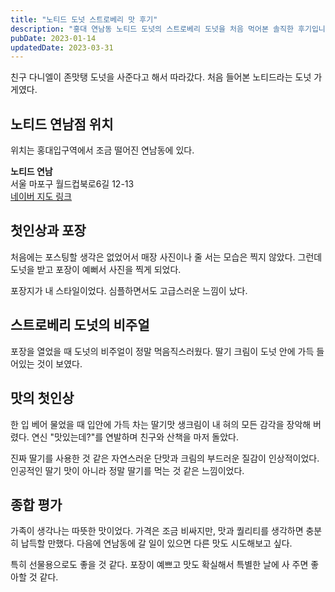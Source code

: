```yaml
---
title: "노티드 도넛 스트로베리 맛 후기"
description: "홍대 연남동 노티드 도넛의 스트로베리 도넛을 처음 먹어본 솔직한 후기입니다. 예쁜 포장과 진짜 딸기 크림의 맛을 상세히 기록했습니다."
pubDate: 2023-01-14
updatedDate: 2023-03-31
---
```


친구 다니엘이 존맛탱 도넛을 사준다고 해서 따라갔다. 처음 들어본 노티드라는 도넛 가게였다.

## 노티드 연남점 위치

위치는 홍대입구역에서 조금 떨어진 연남동에 있다.

**노티드 연남**  
서울 마포구 월드컵북로6길 12-13  
[네이버 지도 링크](https://naver.me/G4LIkqwV)

## 첫인상과 포장

처음에는 포스팅할 생각은 없었어서 매장 사진이나 줄 서는 모습은 찍지 않았다. 그런데 도넛을 받고 포장이 예뻐서 사진을 찍게 되었다.

포장지가 내 스타일이었다. 심플하면서도 고급스러운 느낌이 났다.

## 스트로베리 도넛의 비주얼

포장을 열었을 때 도넛의 비주얼이 정말 먹음직스러웠다. 딸기 크림이 도넛 안에 가득 들어있는 것이 보였다.

## 맛의 첫인상

한 입 베어 물었을 때 입안에 가득 차는 딸기맛 생크림이 내 혀의 모든 감각을 장악해 버렸다. 연신 "맛있는데?"를 연발하며 친구와 산책을 마저 돌았다.

진짜 딸기를 사용한 것 같은 자연스러운 단맛과 크림의 부드러운 질감이 인상적이었다. 인공적인 딸기 맛이 아니라 정말 딸기를 먹는 것 같은 느낌이었다.

## 종합 평가

가족이 생각나는 따뜻한 맛이었다. 가격은 조금 비싸지만, 맛과 퀄리티를 생각하면 충분히 납득할 만했다. 다음에 연남동에 갈 일이 있으면 다른 맛도 시도해보고 싶다.

특히 선물용으로도 좋을 것 같다. 포장이 예쁘고 맛도 확실해서 특별한 날에 사 주면 좋아할 것 같다.

